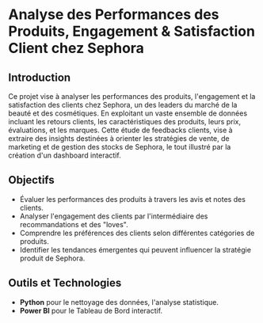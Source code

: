 # Analyse des Performances des Produits, Engagement & Satisfaction Client chez Sephora

## Introduction

Ce projet vise à analyser les performances des produits, l'engagement et la satisfaction des clients chez Sephora, un des leaders du marché de la beauté et des cosmétiques.
En exploitant un vaste ensemble de données incluant les retours clients, les caractéristiques des produits, leurs prix, évaluations, et les marques.
Cette étude de feedbacks clients, vise à extraire des insights destinées à orienter les stratégies de vente, de marketing et de gestion des stocks de Sephora, le tout illustré par la création d'un dashboard interactif.

## Objectifs

- Évaluer les performances des produits à travers les avis et notes des clients.
- Analyser l'engagement des clients par l'intermédiaire des recommandations et des "loves".
- Comprendre les préférences des clients selon différentes catégories de produits.
- Identifier les tendances émergentes qui peuvent influencer la stratégie produit de Sephora.


## Outils et Technologies

- **Python** pour le nettoyage des données, l'analyse statistique.
- **Power BI** pour le Tableau de Bord interactif.



